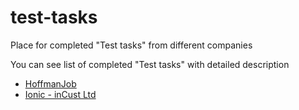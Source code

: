 # test-tasks
Place for completed "Test tasks" from different companies


You can see list of completed "Test tasks" with detailed description
- [HoffmanJob](hoffmanjob)
- [Ionic - inCust Ltd](ionic_incust)
